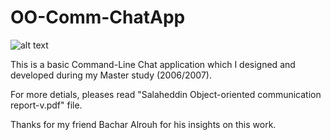 # OO-Comm-ChatApp


![alt text](https://github.com/salaheddin-darwish/OO-Comm-ChatApp/Images/image.jpg?raw=true)


This is a basic Command-Line Chat application which I designed and developed during my Master study (2006/2007).

For more detials,  pleases read "Salaheddin Object-oriented communication report-v.pdf" file.

Thanks for my friend Bachar Alrouh for his insights on this work.

